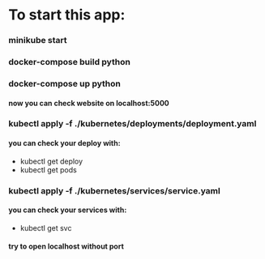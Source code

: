 # To start this app:
### minikube start
### docker-compose build python
### docker-compose up python
#### now you can check website on localhost:5000
### kubectl apply -f ./kubernetes/deployments/deployment.yaml
#### you can check your deploy with: 
* kubectl get deploy
* kubectl get pods
### kubectl apply -f ./kubernetes/services/service.yaml 
#### you can check your services with:
* kubectl get svc
#### try to open localhost without port 
